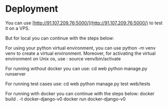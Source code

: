 # Deployment

You can use [http://91.107.209.76:5000/](http://91.107.209.76:5000/) to test it on a VPS.

But for local you can continue with the steps below:

For using your python virtual environment, you can use
  python -m venv venv
to create a virtual environment. Moreover, for activating the virtual environment on Unix os, use :
  source venv/bin/activate

For running without docker you can use:
  cd web
  python manage.py runserver
  
For running test cases use:
  cd web
  python manage.py test web/tests
  
For running with docker you can continue with the steps below:
  docker build . -t docker-django-v0
  docker run docker-django-v0
